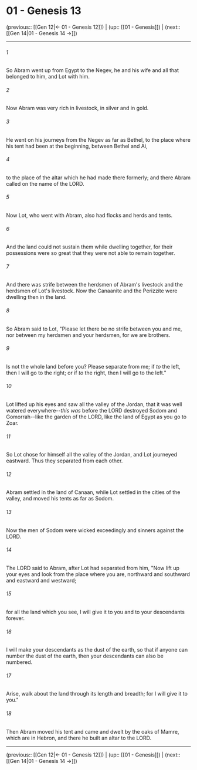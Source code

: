 # 01 - Genesis 13

(previous:: [[Gen 12|← 01 - Genesis 12]]) | (up:: [[01 - Genesis]]) | (next:: [[Gen 14|01 - Genesis 14 →]])

***


###### 1 
So Abram went up from Egypt to the Negev, he and his wife and all that belonged to him, and Lot with him. 

###### 2 
Now Abram was very rich in livestock, in silver and in gold. 

###### 3 
He went on his journeys from the Negev as far as Bethel, to the place where his tent had been at the beginning, between Bethel and Ai, 

###### 4 
to the place of the altar which he had made there formerly; and there Abram called on the name of the LORD. 

###### 5 
Now Lot, who went with Abram, also had flocks and herds and tents. 

###### 6 
And the land could not sustain them while dwelling together, for their possessions were so great that they were not able to remain together. 

###### 7 
And there was strife between the herdsmen of Abram's livestock and the herdsmen of Lot's livestock. Now the Canaanite and the Perizzite were dwelling then in the land. 

###### 8 
So Abram said to Lot, "Please let there be no strife between you and me, nor between my herdsmen and your herdsmen, for we are brothers. 

###### 9 
Is not the whole land before you? Please separate from me; if _to_ the left, then I will go to the right; or if _to_ the right, then I will go to the left." 

###### 10 
Lot lifted up his eyes and saw all the valley of the Jordan, that it was well watered everywhere--_this was_ before the LORD destroyed Sodom and Gomorrah--like the garden of the LORD, like the land of Egypt as you go to Zoar. 

###### 11 
So Lot chose for himself all the valley of the Jordan, and Lot journeyed eastward. Thus they separated from each other. 

###### 12 
Abram settled in the land of Canaan, while Lot settled in the cities of the valley, and moved his tents as far as Sodom. 

###### 13 
Now the men of Sodom were wicked exceedingly and sinners against the LORD. 

###### 14 
The LORD said to Abram, after Lot had separated from him, "Now lift up your eyes and look from the place where you are, northward and southward and eastward and westward; 

###### 15 
for all the land which you see, I will give it to you and to your descendants forever. 

###### 16 
I will make your descendants as the dust of the earth, so that if anyone can number the dust of the earth, then your descendants can also be numbered. 

###### 17 
Arise, walk about the land through its length and breadth; for I will give it to you." 

###### 18 
Then Abram moved his tent and came and dwelt by the oaks of Mamre, which are in Hebron, and there he built an altar to the LORD.

***

(previous:: [[Gen 12|← 01 - Genesis 12]]) | (up:: [[01 - Genesis]]) | (next:: [[Gen 14|01 - Genesis 14 →]])
